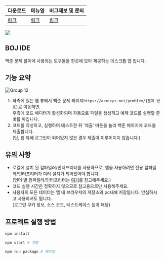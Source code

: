 |다운로드|메뉴얼|버그제보 및 문의|
|-|-|-|
|[링크](https://github.com/junghyunbak/boj-ide/releases)|[링크](https://boj-ide.gitbook.io/boj-ide-docs)|[링크](https://github.com/junghyunbak/boj-ide/issues)|

<img src="https://github.com/junghyunbak/boj-ide/blob/master/assets/icons/64x64.png"/>

## BOJ IDE

백준 문제 풀이에 사용되는 도구들을 한곳에 모아 제공하는 데스크톱 앱 입니다.

## 기능 요약

![Group 12](https://github.com/user-attachments/assets/e707716a-8894-424c-b34a-99d88ac83804)

1. 좌측에 있는 웹 뷰에서 백준 문제 페이지`https://acmicpc.net/problem/{문제 번호}`로 이동하면,<br/>우측에 코드 에디터가 활성화되며 자동으로 파일을 생성하고 예제 코드를 실행할 준비를 마칩니다.
2. 코드를 작성하고, 실행하여 테스트한 뒤 '제출' 버튼을 눌러 백준 페이지에 코드를 제출합니다.<br/>(단, 웹 뷰에 로그인이 되어있지 않은 경우 제출이 이루어지지 않습니다.)

## 유의 사항

* 로컬에 설치 된 컴파일러/인터프리터를 사용하므로, 앱을 사용하려면 전용 컴파일러/인터프리터가 미리 설치가 되어있어야 합니다.<br/>(언어 별 컴파일러/인터프리터는 [여기](https://boj-ide.gitbook.io/boj-ide-docs/note/cli)를 참고해주세요.)
* 코드 실행 시간은 정확하지 않으므로 참고용으로만 사용해주세요.
* 사용자의 모든 데이터는 앱 내 브라우저의 저장소와 pc내에 저장됩니다. 안심하시고 사용하셔도 됩니다.<br/>(로그인 쿠키 정보, 소스 코드, 테스트케이스 등이 해당)

## 프로젝트 실행 방법

```bash
npm install

npm start # 개발

npm run package # 패키징
```
